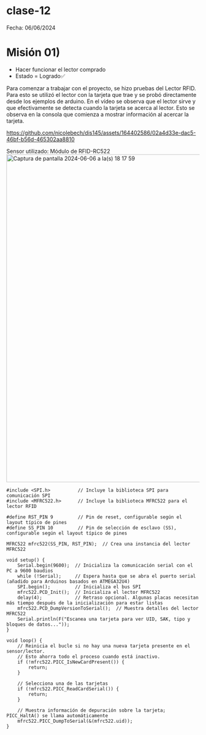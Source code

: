 # clase-12
Fecha: 06/06/2024


# Misión 01) 
- Hacer funcionar el lector comprado
- Estado = Logrado✅

Para comenzar a trabajar con el proyecto, se hizo pruebas del Lector RFID. Para esto se utilizó el lector con la tarjeta que trae y se probó directamente desde los ejemplos de arduino. En el vídeo se observa que el lector sirve y que efectivamente se detecta cuando la tarjeta se acerca al lector. Esto se observa en la consola que comienza a mostrar información al acercar la tarjeta. 




https://github.com/nicolebech/dis145/assets/164402586/02a4d33e-dac5-46bf-b56d-465302aa8810

Sensor utilizado: Módulo de RFID-RC522
<img width="855" alt="Captura de pantalla 2024-06-06 a la(s) 18 17 59" src="https://github.com/nicolebech/dis145/assets/164402586/5b1cae81-15b7-4f4b-a4ba-4da21042d45d">


```
#include <SPI.h>          // Incluye la biblioteca SPI para comunicación SPI
#include <MFRC522.h>      // Incluye la biblioteca MFRC522 para el lector RFID

#define RST_PIN 9         // Pin de reset, configurable según el layout típico de pines
#define SS_PIN 10         // Pin de selección de esclavo (SS), configurable según el layout típico de pines

MFRC522 mfrc522(SS_PIN, RST_PIN);  // Crea una instancia del lector MFRC522

```
```
void setup() {
    Serial.begin(9600);  // Inicializa la comunicación serial con el PC a 9600 baudios
    while (!Serial);     // Espera hasta que se abra el puerto serial (añadido para Arduinos basados en ATMEGA32U4)
    SPI.begin();         // Inicializa el bus SPI
    mfrc522.PCD_Init();  // Inicializa el lector MFRC522
    delay(4);            // Retraso opcional. Algunas placas necesitan más tiempo después de la inicialización para estar listas
    mfrc522.PCD_DumpVersionToSerial();  // Muestra detalles del lector MFRC522
    Serial.println(F("Escanea una tarjeta para ver UID, SAK, tipo y bloques de datos..."));
}
```
```
void loop() {
    // Reinicia el bucle si no hay una nueva tarjeta presente en el sensor/lector.
    // Esto ahorra todo el proceso cuando está inactivo.
    if (!mfrc522.PICC_IsNewCardPresent()) {
        return;
    }

    // Selecciona una de las tarjetas
    if (!mfrc522.PICC_ReadCardSerial()) {
        return;
    }

    // Muestra información de depuración sobre la tarjeta; PICC_HaltA() se llama automáticamente
    mfrc522.PICC_DumpToSerial(&(mfrc522.uid));
}
```

